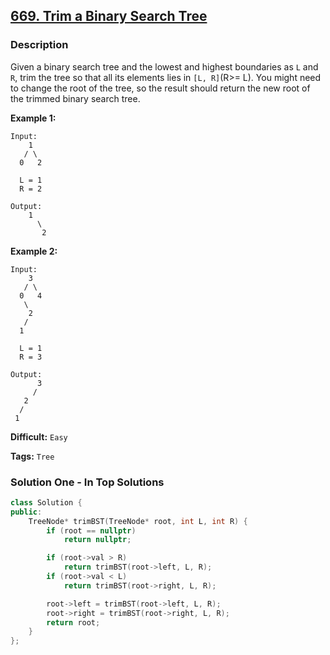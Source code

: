 ## [669. Trim a Binary Search Tree](https://leetcode.com/problems/trim-a-binary-search-tree/description/)

### Description

Given a binary search tree and the lowest and highest boundaries as `L` and `R`, trim the tree so that all its elements lies in `[L, R]`(R>= L). You might need to change the root of the tree, so the result should return the new root of the trimmed binary search tree.

**Example 1:**

```
Input:
    1
   / \
  0   2

  L = 1
  R = 2

Output:
    1
      \
       2

```

**Example 2:**

```
Input:
    3
   / \
  0   4
   \
    2
   /
  1

  L = 1
  R = 3

Output:
      3
     /
   2
  /
 1
```

**Difficult:** `Easy`

**Tags:** `Tree`

### Solution One - In Top Solutions

```c++
class Solution {
public:
    TreeNode* trimBST(TreeNode* root, int L, int R) {
        if (root == nullptr)
            return nullptr;

        if (root->val > R)
            return trimBST(root->left, L, R);
        if (root->val < L)
            return trimBST(root->right, L, R);

        root->left = trimBST(root->left, L, R);
        root->right = trimBST(root->right, L, R);
        return root;
    }
};
```
